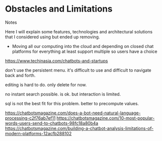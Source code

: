 Obstacles and Limitations
=========================

Notes

Here I will explain some features, technologies and architectural solutions that I considered using but ended up removing.


- Moving all our computing into the cloud and depending on closed chat platforms for everything
    at least support multiple so users have a choice



https://www.techinasia.com/chatbots-and-startups


don't use the persistent menu. it's difficult to use and difficult to navigate back and forth.

editing is hard to do. only delete for now.

no instant search possible. is ok. but interaction is limited.

sql is not the best fit for this problem. better to precompute values.






https://chatbotsmagazine.com/does-a-bot-need-natural-language-processing-c2f76ab7ef11
https://chatbotsmagazine.com/10-most-popular-words-users-send-to-chatbots-98fc18a80b4a
https://chatbotsmagazine.com/building-a-chatbot-analysis-limitations-of-modern-platforms-12acfb288102
